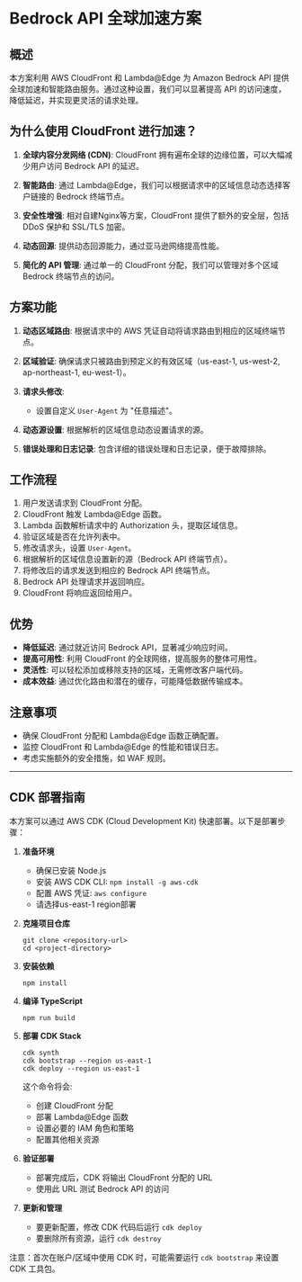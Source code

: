 # Bedrock API 全球加速方案

## 概述

本方案利用 AWS CloudFront 和 Lambda@Edge 为 Amazon Bedrock API 提供全球加速和智能路由服务。通过这种设置，我们可以显著提高 API 的访问速度，降低延迟，并实现更灵活的请求处理。

## 为什么使用 CloudFront 进行加速？

1. **全球内容分发网络 (CDN)**: CloudFront 拥有遍布全球的边缘位置，可以大幅减少用户访问 Bedrock API 的延迟。

2. **智能路由**: 通过 Lambda@Edge，我们可以根据请求中的区域信息动态选择客户链接的 Bedrock 终端节点。

3. **安全性增强**: 相对自建Nginx等方案，CloudFront 提供了额外的安全层，包括 DDoS 保护和 SSL/TLS 加密。

4. **动态回源**: 提供动态回源能力，通过亚马逊网络提高性能。

5. **简化的 API 管理**: 通过单一的 CloudFront 分配，我们可以管理对多个区域 Bedrock 终端节点的访问。

## 方案功能

1. **动态区域路由**: 根据请求中的 AWS 凭证自动将请求路由到相应的区域终端节点。

2. **区域验证**: 确保请求只被路由到预定义的有效区域（us-east-1, us-west-2, ap-northeast-1, eu-west-1）。

3. **请求头修改**: 
   - 设置自定义 `User-Agent` 为 "任意描述"。

4. **动态源设置**: 根据解析的区域信息动态设置请求的源。

5. **错误处理和日志记录**: 包含详细的错误处理和日志记录，便于故障排除。

## 工作流程

1. 用户发送请求到 CloudFront 分配。
2. CloudFront 触发 Lambda@Edge 函数。
3. Lambda 函数解析请求中的 Authorization 头，提取区域信息。
4. 验证区域是否在允许列表中。
5. 修改请求头，设置 `User-Agent`。
6. 根据解析的区域信息设置新的源（Bedrock API 终端节点）。
7. 将修改后的请求发送到相应的 Bedrock API 终端节点。
8. Bedrock API 处理请求并返回响应。
9. CloudFront 将响应返回给用户。

## 优势

- **降低延迟**: 通过就近访问 Bedrock API，显著减少响应时间。
- **提高可用性**: 利用 CloudFront 的全球网络，提高服务的整体可用性。
- **灵活性**: 可以轻松添加或移除支持的区域，无需修改客户端代码。
- **成本效益**: 通过优化路由和潜在的缓存，可能降低数据传输成本。

## 注意事项

- 确保 CloudFront 分配和 Lambda@Edge 函数正确配置。
- 监控 CloudFront 和 Lambda@Edge 的性能和错误日志。
- 考虑实施额外的安全措施，如 WAF 规则。


---

## CDK 部署指南

本方案可以通过 AWS CDK (Cloud Development Kit) 快速部署。以下是部署步骤：

1. **准备环境**
   - 确保已安装 Node.js
   - 安装 AWS CDK CLI: `npm install -g aws-cdk`
   - 配置 AWS 凭证: `aws configure`
   - 请选择us-east-1 region部署

2. **克隆项目仓库**
   ```
   git clone <repository-url>
   cd <project-directory>
   ```

3. **安装依赖**
   ```
   npm install
   ```

4. **编译 TypeScript**
   ```
   npm run build
   ```

5. **部署 CDK Stack**
   ```
   cdk synth
   cdk bootstrap --region us-east-1
   cdk deploy --region us-east-1
   ```

   这个命令将会:
   - 创建 CloudFront 分配
   - 部署 Lambda@Edge 函数
   - 设置必要的 IAM 角色和策略
   - 配置其他相关资源

6. **验证部署**
   - 部署完成后，CDK 将输出 CloudFront 分配的 URL
   - 使用此 URL 测试 Bedrock API 的访问

7. **更新和管理**
   - 要更新配置，修改 CDK 代码后运行 `cdk deploy`
   - 要删除所有资源，运行 `cdk destroy`

注意：首次在账户/区域中使用 CDK 时，可能需要运行 `cdk bootstrap` 来设置 CDK 工具包。
